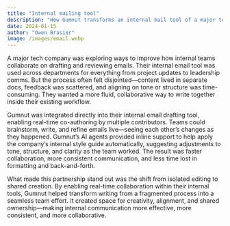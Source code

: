 ```yaml
---
title: "Internal mailing tool"
description: "How Gumnut transforms an internal mail tool of a major tech company"
date: 2024-01-15
author: "Owen Brasier"
image: /images/email.webp
---
```


A major tech company was exploring ways to improve how internal teams collaborate on drafting and reviewing emails. Their internal email tool was used across departments for everything from project updates to leadership comms. But the process often felt disjointed—content lived in separate docs, feedback was scattered, and aligning on tone or structure was time-consuming. They wanted a more fluid, collaborative way to write together inside their existing workflow.

Gumnut was integrated directly into their internal email drafting tool, enabling real-time co-authoring by multiple contributors. Teams could brainstorm, write, and refine emails live—seeing each other’s changes as they happened. Gumnut’s AI agents provided inline support to help apply the company’s internal style guide automatically, suggesting adjustments to tone, structure, and clarity as the team worked. The result was faster collaboration, more consistent communication, and less time lost in formatting and back-and-forth.

What made this partnership stand out was the shift from isolated editing to shared creation. By enabling real-time collaboration within their internal tools, Gumnut helped transform writing from a fragmented process into a seamless team effort. It created space for creativity, alignment, and shared ownership—making internal communication more effective, more consistent, and more collaborative.

